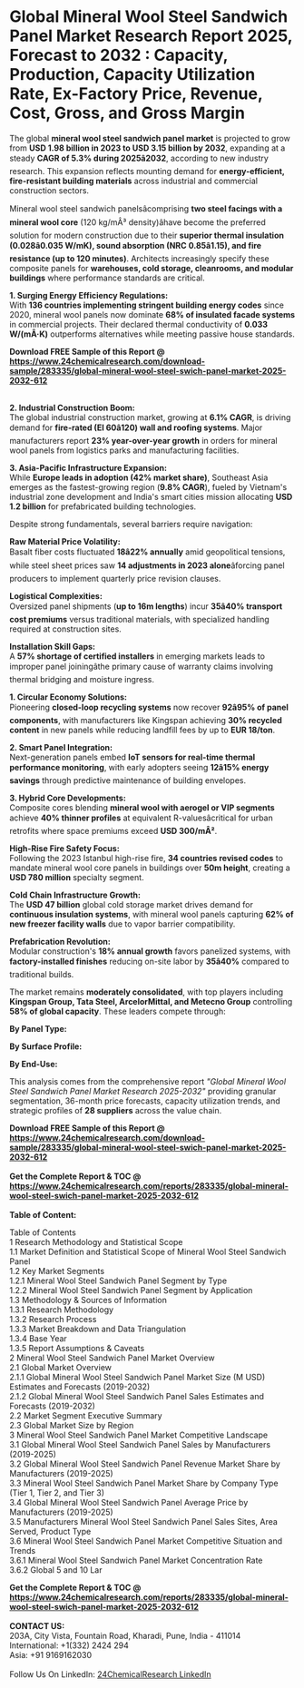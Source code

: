 <h1>Global Mineral Wool Steel Sandwich Panel Market Research Report 2025, Forecast to 2032 : Capacity, Production, Capacity Utilization Rate, Ex-Factory Price, Revenue, Cost, Gross, and Gross Margin</h1><p>The global <strong>mineral wool steel sandwich panel market</strong> is projected to grow from <strong>USD 1.98 billion in 2023 to USD 3.15 billion by 2032</strong>, expanding at a steady <strong>CAGR of 5.3% during 2025â2032</strong>, according to new industry research. This expansion reflects mounting demand for <strong>energy-efficient, fire-resistant building materials</strong> across industrial and commercial construction sectors.</p><p>Mineral wool steel sandwich panelsâcomprising <strong>two steel facings with a mineral wool core</strong> (120 kg/mÂ³ density)âhave become the preferred solution for modern construction due to their <strong>superior thermal insulation (0.028â0.035 W/mK), sound absorption (NRC 0.85â1.15), and fire resistance (up to 120 minutes)</strong>. Architects increasingly specify these composite panels for <strong>warehouses, cold storage, cleanrooms, and modular buildings</strong> where performance standards are critical.</p><p><strong>1. Surging Energy Efficiency Regulations:</strong><br>
With <strong>136 countries implementing stringent building energy codes</strong> since 2020, mineral wool panels now dominate <strong>68% of insulated facade systems</strong> in commercial projects. Their declared thermal conductivity of <strong>0.033 W/(mÂ·K)</strong> outperforms alternatives while meeting passive house standards.</p><div><b>Download FREE Sample of this Report @ 
            <a href="https://www.24chemicalresearch.com/download-sample/283335/global-mineral-wool-steel-swich-panel-market-2025-2032-612">
            https://www.24chemicalresearch.com/download-sample/283335/global-mineral-wool-steel-swich-panel-market-2025-2032-612</a></b></div><br><p><strong>2. Industrial Construction Boom:</strong><br>
The global industrial construction market, growing at <strong>6.1% CAGR</strong>, is driving demand for <strong>fire-rated (EI 60â120) wall and roofing systems</strong>. Major manufacturers report <strong>23% year-over-year growth</strong> in orders for mineral wool panels from logistics parks and manufacturing facilities.</p><p><strong>3. Asia-Pacific Infrastructure Expansion:</strong><br>
While <strong>Europe leads in adoption (42% market share)</strong>, Southeast Asia emerges as the fastest-growing region (<strong>9.8% CAGR</strong>), fueled by Vietnam's industrial zone development and India's smart cities mission allocating <strong>USD 1.2 billion</strong> for prefabricated building technologies.</p><p>Despite strong fundamentals, several barriers require navigation:</p><p><strong>Raw Material Price Volatility:</strong><br>
	Basalt fiber costs fluctuated <strong>18â22% annually</strong> amid geopolitical tensions, while steel sheet prices saw <strong>14 adjustments in 2023 alone</strong>âforcing panel producers to implement quarterly price revision clauses.</p><p><strong>Logistical Complexities:</strong><br>
	Oversized panel shipments (<strong>up to 16m lengths</strong>) incur <strong>35â40% transport cost premiums</strong> versus traditional materials, with specialized handling required at construction sites.</p><p><strong>Installation Skill Gaps:</strong><br>
	A <strong>57% shortage of certified installers</strong> in emerging markets leads to improper panel joiningâthe primary cause of warranty claims involving thermal bridging and moisture ingress.</p><p><strong>1. Circular Economy Solutions:</strong><br>
Pioneering <strong>closed-loop recycling systems</strong> now recover <strong>92â95% of panel components</strong>, with manufacturers like Kingspan achieving <strong>30% recycled content</strong> in new panels while reducing landfill fees by up to <strong>EUR 18/ton</strong>.</p><p><strong>2. Smart Panel Integration:</strong><br>
Next-generation panels embed <strong>IoT sensors for real-time thermal performance monitoring</strong>, with early adopters seeing <strong>12â15% energy savings</strong> through predictive maintenance of building envelopes.</p><p><strong>3. Hybrid Core Developments:</strong><br>
Composite cores blending <strong>mineral wool with aerogel or VIP segments</strong> achieve <strong>40% thinner profiles</strong> at equivalent R-valuesâcritical for urban retrofits where space premiums exceed <strong>USD 300/mÂ²</strong>.</p><p><strong>High-Rise Fire Safety Focus:</strong><br>
	Following the 2023 Istanbul high-rise fire, <strong>34 countries revised codes</strong> to mandate mineral wool core panels in buildings over <strong>50m height</strong>, creating a <strong>USD 780 million</strong> specialty segment.</p><p><strong>Cold Chain Infrastructure Growth:</strong><br>
	The <strong>USD 47 billion</strong> global cold storage market drives demand for <strong>continuous insulation systems</strong>, with mineral wool panels capturing <strong>62% of new freezer facility walls</strong> due to vapor barrier compatibility.</p><p><strong>Prefabrication Revolution:</strong><br>
	Modular construction's <strong>18% annual growth</strong> favors panelized systems, with <strong>factory-installed finishes</strong> reducing on-site labor by <strong>35â40%</strong> compared to traditional builds.</p><p>The market remains <strong>moderately consolidated</strong>, with top players including <strong>Kingspan Group, Tata Steel, ArcelorMittal, and Metecno Group</strong> controlling <strong>58% of global capacity</strong>. These leaders compete through:</p><p><strong>By Panel Type:</strong></p><p><strong>By Surface Profile:</strong></p><p><strong>By End-Use:</strong></p><p>This analysis comes from the comprehensive report <em>"Global Mineral Wool Steel Sandwich Panel Market Research 2025-2032"</em> providing granular segmentation, 36-month price forecasts, capacity utilization trends, and strategic profiles of <strong>28 suppliers</strong> across the value chain.</p><div><b>Download FREE Sample of this Report @ 
            <a href="https://www.24chemicalresearch.com/download-sample/283335/global-mineral-wool-steel-swich-panel-market-2025-2032-612">
            https://www.24chemicalresearch.com/download-sample/283335/global-mineral-wool-steel-swich-panel-market-2025-2032-612</a></b></div><br><div><b>Get the Complete Report & TOC @ 
            <a href="https://www.24chemicalresearch.com/reports/283335/global-mineral-wool-steel-swich-panel-market-2025-2032-612">
            https://www.24chemicalresearch.com/reports/283335/global-mineral-wool-steel-swich-panel-market-2025-2032-612</a></b></div><br>
            <b>Table of Content:</b><p>Table of Contents<br />
1 Research Methodology and Statistical Scope<br />
1.1 Market Definition and Statistical Scope of Mineral Wool Steel Sandwich Panel<br />
1.2 Key Market Segments<br />
1.2.1 Mineral Wool Steel Sandwich Panel Segment by Type<br />
1.2.2 Mineral Wool Steel Sandwich Panel Segment by Application<br />
1.3 Methodology & Sources of Information<br />
1.3.1 Research Methodology<br />
1.3.2 Research Process<br />
1.3.3 Market Breakdown and Data Triangulation<br />
1.3.4 Base Year<br />
1.3.5 Report Assumptions & Caveats<br />
2 Mineral Wool Steel Sandwich Panel Market Overview<br />
2.1 Global Market Overview<br />
2.1.1 Global Mineral Wool Steel Sandwich Panel Market Size (M USD) Estimates and Forecasts (2019-2032)<br />
2.1.2 Global Mineral Wool Steel Sandwich Panel Sales Estimates and Forecasts (2019-2032)<br />
2.2 Market Segment Executive Summary<br />
2.3 Global Market Size by Region<br />
3 Mineral Wool Steel Sandwich Panel Market Competitive Landscape<br />
3.1 Global Mineral Wool Steel Sandwich Panel Sales by Manufacturers (2019-2025)<br />
3.2 Global Mineral Wool Steel Sandwich Panel Revenue Market Share by Manufacturers (2019-2025)<br />
3.3 Mineral Wool Steel Sandwich Panel Market Share by Company Type (Tier 1, Tier 2, and Tier 3)<br />
3.4 Global Mineral Wool Steel Sandwich Panel Average Price by Manufacturers (2019-2025)<br />
3.5 Manufacturers Mineral Wool Steel Sandwich Panel Sales Sites, Area Served, Product Type<br />
3.6 Mineral Wool Steel Sandwich Panel Market Competitive Situation and Trends<br />
3.6.1 Mineral Wool Steel Sandwich Panel Market Concentration Rate<br />
3.6.2 Global 5 and 10 Lar</p><div><b>Get the Complete Report & TOC @ 
            <a href="https://www.24chemicalresearch.com/reports/283335/global-mineral-wool-steel-swich-panel-market-2025-2032-612">
            https://www.24chemicalresearch.com/reports/283335/global-mineral-wool-steel-swich-panel-market-2025-2032-612</a></b></div><br><b>CONTACT US:</b><br>
            203A, City Vista, Fountain Road, Kharadi, Pune, India - 411014<br>
            International: +1(332) 2424 294<br>
            Asia: +91 9169162030 <br><br>
            Follow Us On LinkedIn: <a href="https://www.linkedin.com/company/24chemicalresearch/">24ChemicalResearch LinkedIn</a>